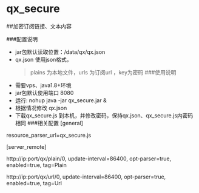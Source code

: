 # qx_secure
##加密订阅链接、文本内容

###配置说明
* jar包默认读取位置：/data/qx/qx.json
* qx.json 使用json格式， 
    > plains 为本地文件，urls 为订阅url ，key为密码
###使用说明
- 需要vps、java1.8+环境
- jar包默认使用端口 8080
- 运行: nohup java -jar qx_secure.jar &
- 根据情况修改 qx.json 
- 下载qx_secure.js 到本机，并修改密码，保持qx.json、qx_secure.js内密码相同
###相关配置
[general]

resource_parser_url=qx_secure.js

[server_remote]

http://ip:port/qx/plain/0, update-interval=86400, opt-parser=true, enabled=true, tag=Plain

http://ip:port/qx/url/0, update-interval=86400, opt-parser=true, enabled=true, tag=Url
